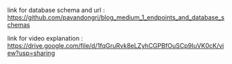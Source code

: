 link for database schema and url : https://github.com/pavandongri/blog_medium_1_endpoints_and_database_schemas

link for video explanation : https://drive.google.com/file/d/1fqGruRvk8eLZyhCGPBfOuSCp9IuVK0cK/view?usp=sharing
